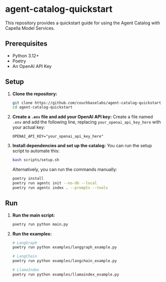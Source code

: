# agent-catalog-quickstart

This repository provides a quickstart guide for using the Agent Catalog with Capella Model Services.

## Prerequisites

- Python 3.12+
- Poetry
- An OpenAI API Key

## Setup

1.  **Clone the repository:**
    ```bash
    git clone https://github.com/couchbaselabs/agent-catalog-quickstart.git
    cd agent-catalog-quickstart
    ```

2.  **Create a `.env` file and add your OpenAI API key:**
    Create a file named `.env` and add the following line, replacing `your_openai_api_key_here` with your actual key:
    ```
    OPENAI_API_KEY="your_openai_api_key_here"
    ```

3.  **Install dependencies and set up the catalog:**
    You can run the setup script to automate this:
    ```bash
    bash scripts/setup.sh
    ```
    Alternatively, you can run the commands manually:
    ```bash
    poetry install
    poetry run agentc init --no-db --local
    poetry run agentc index . --prompts --tools
    ```

## Run

1.  **Run the main script:**
    ```bash
    poetry run python main.py
    ```

2.  **Run the examples:**
    ```bash
    # LangGraph
    poetry run python examples/langgraph_example.py

    # LangChain
    poetry run python examples/langchain_example.py

    # LlamaIndex
    poetry run python examples/llamaindex_example.py
    ```